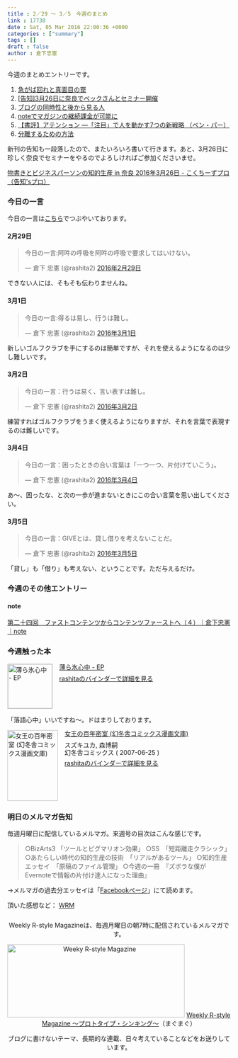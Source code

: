 ```yaml
---
title : 2／29 〜 3／5　今週のまとめ
link : 17730
date : Sat, 05 Mar 2016 22:00:36 +0000
categories : ["summary"]
tags : []
draft : false
author : 倉下忠憲
---
```


今週のまとめエントリーです。

<ol>
<li><a href="https://rashita.net/blog/?p=17701">急がば回れと真面目の罠</a></li>
<li><a href="https://rashita.net/blog/?p=17708">[告知]3月26日に奈良でベックさんとセミナー開催</a></li>
<li><a href="https://rashita.net/blog/?p=17712">ブログの同時性と後から見る人</a></li>
<li><a href="https://rashita.net/blog/?p=17717">noteでマガジンの継続課金が可能に</a></li>
<li><a href="https://rashita.net/blog/?p=17721">【書評】アテンション ―「注目」で人を動かす7つの新戦略 （ベン・パー）</a></li>
<li><a href="https://rashita.net/blog/?p=17727">分離するための方法</a></li>
</ol>

新刊の告知も一段落したので、またいろいろ書いて行きます。あと、3月26日に珍しく奈良でセミナーをやるのでよろしければご参加くださいませ。

<a href="http://www.kokuchpro.com/event/54f6313442d66b6806e2e5dc12c82700/?platform=hootsuite">物書きとビジネスパーソンの知的生産 in 奈良 2016年3月26日 - こくちーずプロ（告知'sプロ）</a>

<h3>今日の一言</h3>
今日の一言は<a href="http://twitter.com/rashita2 ">こちら</a>でつぶやいております。

<h4>2月29日</h4>

<blockquote class="twitter-tweet" data-lang="ja"><p lang="ja" dir="ltr">今日の一言:阿吽の呼吸を阿吽の呼吸で要求してはいけない。</p>&mdash; 倉下 忠憲 (@rashita2) <a href="https://twitter.com/rashita2/status/704232349421035520">2016年2月29日</a></blockquote>
<script async src="//platform.twitter.com/widgets.js" charset="utf-8"></script>

できない人には、そもそも伝わりませんね。

<h4>3月1日</h4>

<blockquote class="twitter-tweet" data-lang="ja"><p lang="ja" dir="ltr">今日の一言:得るは易し、行うは難し。</p>&mdash; 倉下 忠憲 (@rashita2) <a href="https://twitter.com/rashita2/status/704521716731543553">2016年3月1日</a></blockquote>
<script async src="//platform.twitter.com/widgets.js" charset="utf-8"></script>

新しいゴルフクラブを手にするのは簡単ですが、それを使えるようになるのは少し難しいです。

<h4>3月2日</h4>

<blockquote class="twitter-tweet" data-lang="ja"><p lang="ja" dir="ltr">今日の一言：行うは易く、言い表すは難し。</p>&mdash; 倉下 忠憲 (@rashita2) <a href="https://twitter.com/rashita2/status/704850483895111680">2016年3月2日</a></blockquote>
<script async src="//platform.twitter.com/widgets.js" charset="utf-8"></script>

練習すればゴルフクラブをうまく使えるようになりますが、それを言葉で表現するのは難しいです。

<h4>3月4日</h4>

<blockquote class="twitter-tweet" data-lang="ja"><p lang="ja" dir="ltr">今日の一言：困ったときの合い言葉は「一つ一つ、片付けていこう」。</p>&mdash; 倉下 忠憲 (@rashita2) <a href="https://twitter.com/rashita2/status/705612771837095936">2016年3月4日</a></blockquote>
<script async src="//platform.twitter.com/widgets.js" charset="utf-8"></script>

あ〜、困ったな、と次の一歩が進まないときにこの合い言葉を思い出してください。

<h4>3月5日</h4>

<blockquote class="twitter-tweet" data-lang="ja"><p lang="ja" dir="ltr">今日の一言：GIVEとは、貸し借りを考えないことだ。</p>&mdash; 倉下 忠憲 (@rashita2) <a href="https://twitter.com/rashita2/status/705986678645633024">2016年3月5日</a></blockquote>
<script async src="//platform.twitter.com/widgets.js" charset="utf-8"></script>

「貸し」も「借り」も考えない、ということです。ただ与えるだけ。

<h3>今週のその他エントリー</h3>

<H4>note</H4>

<a href="https://note.mu/rashita/n/nb9ff7655c16e?utm_content=buffer444cb&amp;utm_medium=social&amp;utm_source=twitter.com&amp;utm_campaign=buffer">第二十四回　ファストコンテンツからコンテンツファーストへ（４）｜倉下忠憲｜note</a>

<H3>今週触った本</H3>

<div class="mm-middle" style="margin-bottom:0px;"><div class="mm-image" style="float:left;"><a href="https://itunes.apple.com/jp/album/baora-bing-xin-zhong-ep/id1082616126" target="_blank"><img src="http://is4.mzstatic.com/image/thumb/Music69/v4/f6/96/ad/f696add1-1b3e-4b95-b864-f0a26757e028/source/100x100bb.jpg" alt="薄ら氷心中 - EP" title="薄ら氷心中 - EP" width="100" height="100" style="border:1px solid #CCCCCC;" /></a>
</div><div class="mm-content" style="float:left;margin-left:15px;line-height:120%"><div class="mm-title" style="line-height:120%"><a href="https://itunes.apple.com/jp/album/baora-bing-xin-zhong-ep/id1082616126" target="_blank">薄ら氷心中 - EP</a></div><div class="mm-detail" style="margin-top:10px;"><div style="margin:7px 0px"><a href="http://mediamarker.net/u/rashita/?url=https%3A%2F%2Fitunes.apple.com%2Fjp%2Falbum%2Fbaora-bing-xin-zhong-ep%2Fid1082616126" target="_blank">rashitaのバインダーで詳細を見る</a></div></div></div><div style="clear:left"></div></div>

「落語心中」いいですね〜。ドはまりしております。

<div class="mm-middle" style="margin-bottom:0px;"><div class="mm-image" style="float:left;"><a href="http://www.amazon.co.jp/exec/obidos/ASIN/B01C8NVTTC/rashita1000-22 /ref=nosim" target="_blank"><img src="http://ecx.images-amazon.com/images/I/61M4z2MZ62L._SL160_.jpg" alt="女王の百年密室 (幻冬舎コミックス漫画文庫)" title="女王の百年密室 (幻冬舎コミックス漫画文庫)" width="114" height="160" border="0" /></a></div><div class="mm-content" style="float:left;margin-left:15px;line-height:120%"><div class="mm-title" style="line-height:120%"><a href="http://www.amazon.co.jp/exec/obidos/ASIN/B01C8NVTTC/rashita1000-22 /ref=nosim" target="_blank">女王の百年密室 (幻冬舎コミックス漫画文庫)</a></div><div class="mm-detail" style="margin-top:10px;">スズキユカ, 森博嗣<br />幻冬舎コミックス ( 2007-06-25 )<br /><div style="margin:7px 0px"><a href="http://mediamarker.net/u/rashita/?asin=B01C8NVTTC" target="_blank">rashitaのバインダーで詳細を見る</a></div></div></div><div style="clear:left"></div></div>

<h3>明日のメルマガ告知</h3>
毎週月曜日に配信しているメルマガ。来週号の目次はこんな感じです。
<blockquote>
○BizArts3 「ツールとピグマリオン効果」
○SS　「短距離走クラシック」
○あたらしい時代の知的生産の技術　「リアルがあるツール」
○知的生産エッセイ　「原稿のファイル管理」
○今週の一冊　『ズボラな僕がEvernoteで情報の片付け達人になった理由』
</blockquote>
→メルマガの過去分エッセイは「<a href="http://www.facebook.com/home.php#!/rashitaportal">Facebookページ</a>」にて読めます。

頂いた感想など：
<a class="twitter-timeline"  href="https://twitter.com/rashita2/timelines/427262290753097729"  data-widget-id="427265271171010561">WRM</a>
    <script>!function(d,s,id){var js,fjs=d.getElementsByTagName(s)[0],p=/^http:/.test(d.location)?'http':'https';if(!d.getElementById(id)){js=d.createElement(s);js.id=id;js.src=p+"://platform.twitter.com/widgets.js";fjs.parentNode.insertBefore(js,fjs);}}(document,"script","twitter-wjs");</script>

<div style="text-align:center;margin-top:25px;">
Weekly R-style Magazineは、毎週月曜日の朝7時に配信されているメルマガです。

<a href="http://www.mag2.com/m/0001185133.html" target="_blank"><img src="https://rashita.net/blog/wp-content/uploads/2010/09/mmbanner.jpg" alt="Weeky R-style Magazine" width="400" height="165" class="alignnone size-full wp-image-12201" /></a>
<a href="http://www.mag2.com/m/0001185133.html" target="_blank">Weekly R-style Magazine ～プロトタイプ・シンキング～</a>（まぐまぐ）

ブログに書けないテーマ、長期的な連載、日々考えていることなどをお送りしています。
</div>